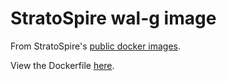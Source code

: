 # StratoSpire wal-g image

From StratoSpire's [public docker images](https://github.com/StratoSpire/image-docker-public).

View the Dockerfile [here](https://github.com/StratoSpire/image-docker-public/blob/main/images/wal-g/latest/Dockerfile).
